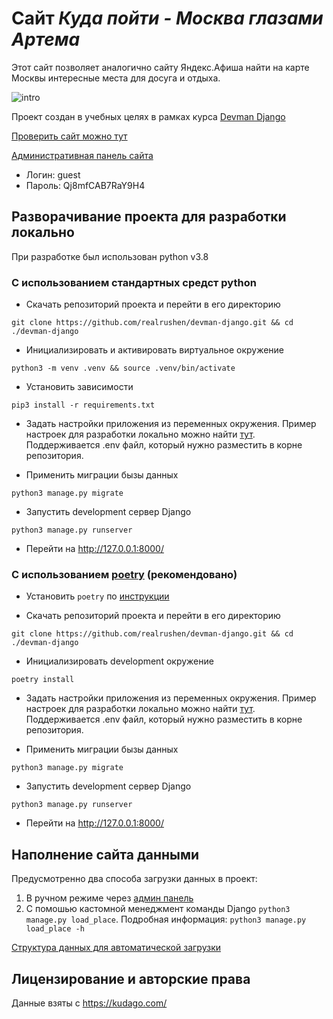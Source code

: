 # Сайт _Куда пойти - Москва глазами Артема_

Этот сайт позволяет аналогично сайту Яндекс.Афиша найти на карте Москвы интересные
места для досуга и отдыха.

![intro](.gitbook/assets/intro4.gif)

Проект создан в учебных целях в рамках курса [Devman Django](https://dvmn.org/modules/django/lesson/yandex-afisha/)

[Проверить сайт можно тут](https://rushen.pythonanywhere.com/)

[Административная панель сайта](https://rushen.pythonanywhere.com/admin/)

- Логин: guest
- Пароль: Qj8mfCAB7RaY9H4

## Разворачивание проекта для разработки локально

При разработке был использован python v3.8

### С использованием стандартных средст python

* Скачать репозиторий проекта и перейти в его директорию
```shell script
git clone https://github.com/realrushen/devman-django.git && cd ./devman-django
```
* Инициализировать и активировать виртуальное окружение
```shell script
python3 -m venv .venv && source .venv/bin/activate
```

* Установить зависимости
```shell script
pip3 install -r requirements.txt
```

* Задать настройки приложения из переменных окружения. Пример настроек для
 разработки локально можно найти [тут](https://github.com/realrushen/devman-django/.env.example).
 Поддерживается .env файл, который нужно разместить в корне репозитория.

* Применить миграции бызы данных
```shell script
python3 manage.py migrate
```
* Запустить development сервер Django
```shell script
python3 manage.py runserver
```

* Перейти на http://127.0.0.1:8000/

### С использованием [poetry](https://github.com/python-poetry/poetry) (рекомендовано)

* Установить `poetry` по [инструкции](https://python-poetry.org/docs/#installation)

* Скачать репозиторий проекта и перейти в его директорию
```shell script
git clone https://github.com/realrushen/devman-django.git && cd ./devman-django
```

* Инициализировать development окружение
```shell script
poetry install
```

* Задать настройки приложения из переменных окружения. Пример настроек для
 разработки локально можно найти [тут](https://github.com/realrushen/devman-django/blob/master/.env.example).
 Поддерживается .env файл, который нужно разместить в корне репозитория.

* Применить миграции бызы данных
```shell script
python3 manage.py migrate
```
* Запустить development сервер Django
```shell script
python3 manage.py runserver
```

* Перейти на http://127.0.0.1:8000/

## Наполнение сайта данными
Предусмотренно два способа загрузки данных в проект:
1. В ручном режиме через [админ панель](https://rushen.pythonanywhere.com/admin/)
2. С помошью кастомной менеджмент команды Django `python3 manage.py load_place`.
Подробная информация: `python3 manage.py load_place -h`

[Структура данных для автоматической загрузки](https://github.com/realrushen/devman-django/blob/master/.gitbook/data/example.json)

## Лицензирование и авторские права

Данные взяты с https://kudago.com/
